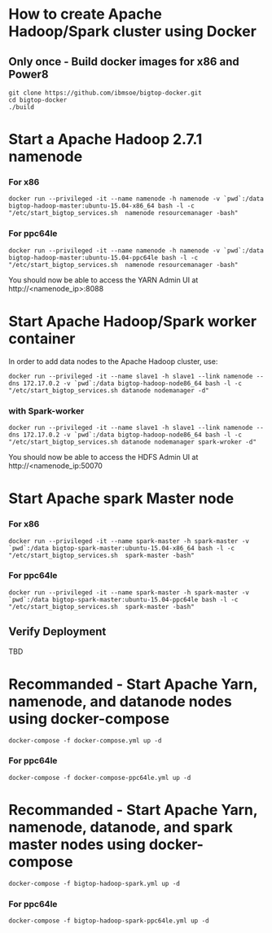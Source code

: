 # How to create Apache Hadoop/Spark cluster using Docker

## Only once - Build docker images for x86 and Power8

```
git clone https://github.com/ibmsoe/bigtop-docker.git
cd bigtop-docker
./build
```


# Start a Apache Hadoop 2.7.1 namenode 
### For x86
```
docker run --privileged -it --name namenode -h namenode -v `pwd`:/data bigtop-hadoop-master:ubuntu-15.04-x86_64 bash -l -c "/etc/start_bigtop_services.sh  namenode resourcemanager -bash"
```
### For ppc64le
```
docker run --privileged -it --name namenode -h namenode -v `pwd`:/data bigtop-hadoop-master:ubuntu-15.04-ppc64le bash -l -c "/etc/start_bigtop_services.sh  namenode resourcemanager -bash"
```
You should now be able to access the YARN Admin UI at
http://<namenode_ip>:8088


# Start Apache Hadoop/Spark worker container
In order to add data nodes to the Apache Hadoop cluster, use:
```
docker run --privileged -it --name slave1 -h slave1 --link namenode --dns 172.17.0.2 -v `pwd`:/data bigtop-hadoop-node86_64 bash -l -c "/etc/start_bigtop_services.sh datanode nodemanager -d"
```
### with Spark-worker 
```
docker run --privileged -it --name slave1 -h slave1 --link namenode --dns 172.17.0.2 -v `pwd`:/data bigtop-hadoop-node86_64 bash -l -c "/etc/start_bigtop_services.sh datanode nodemanager spark-wroker -d"
```

You should now be able to access the HDFS Admin UI at
http://<namenode_ip:50070

# Start Apache spark Master node
### For x86
```
docker run --privileged -it --name spark-master -h spark-master -v `pwd`:/data bigtop-spark-master:ubuntu-15.04-x86_64 bash -l -c "/etc/start_bigtop_services.sh  spark-master -bash"
```
### For ppc64le
```
docker run --privileged -it --name spark-master -h spark-master -v `pwd`:/data bigtop-spark-master:ubuntu-15.04-ppc64le bash -l -c "/etc/start_bigtop_services.sh  spark-master -bash"
```
## Verify Deployment
TBD

# Recommanded - Start Apache Yarn, namenode, and datanode nodes using docker-compose
```
docker-compose -f docker-compose.yml up -d
```
### For ppc64le
```
docker-compose -f docker-compose-ppc64le.yml up -d
```
# Recommanded - Start Apache Yarn, namenode, datanode, and spark master nodes using docker-compose
```
docker-compose -f bigtop-hadoop-spark.yml up -d
```
### For ppc64le
```
docker-compose -f bigtop-hadoop-spark-ppc64le.yml up -d
```

